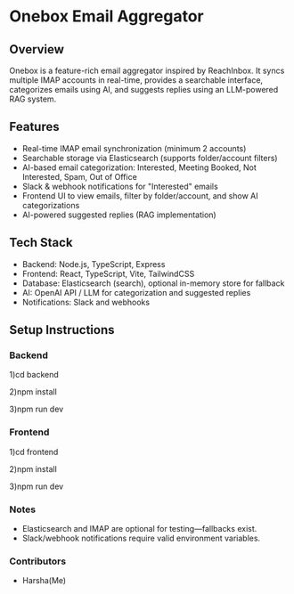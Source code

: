 # Onebox Email Aggregator

## Overview
Onebox is a feature-rich email aggregator inspired by ReachInbox. It syncs multiple IMAP accounts in real-time, provides a searchable interface, categorizes emails using AI, and suggests replies using an LLM-powered RAG system.

## Features
- Real-time IMAP email synchronization (minimum 2 accounts)
- Searchable storage via Elasticsearch (supports folder/account filters)
- AI-based email categorization: Interested, Meeting Booked, Not Interested, Spam, Out of Office
- Slack & webhook notifications for "Interested" emails
- Frontend UI to view emails, filter by folder/account, and show AI categorizations
- AI-powered suggested replies (RAG implementation)

## Tech Stack
- Backend: Node.js, TypeScript, Express
- Frontend: React, TypeScript, Vite, TailwindCSS
- Database: Elasticsearch (search), optional in-memory store for fallback
- AI: OpenAI API / LLM for categorization and suggested replies
- Notifications: Slack and webhooks

## Setup Instructions

### Backend

1)cd backend

2)npm install

3)npm run dev


### Frontend

1)cd frontend

2)npm install

3)npm run dev



### Notes

- Elasticsearch and IMAP are optional for testing—fallbacks exist.
- Slack/webhook notifications require valid environment variables.

### Contributors

- Harsha(Me)
